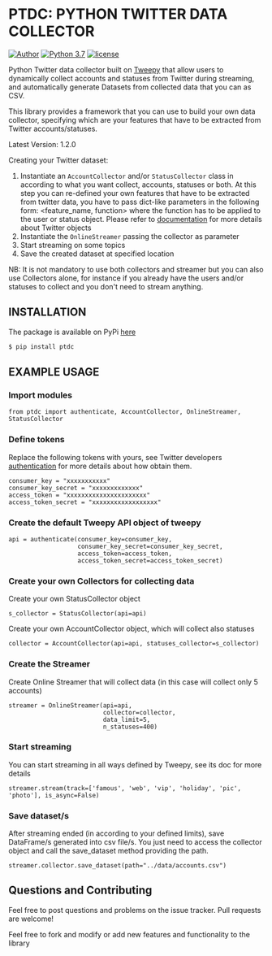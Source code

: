 # PTDC: PYTHON TWITTER DATA COLLECTOR


[![Author](http://img.shields.io/badge/author-lampajr-blue.svg?style=flat-square)]()
[![Python 3.7](https://img.shields.io/badge/python-3.7-blue.svg)](https://www.python.org/downloads/release/python-370/)
[![license](https://img.shields.io/github/license/mashape/apistatus.svg?style=flat-square)]()

Python Twitter data collector built on [Tweepy](https://github.com/tweepy/tweepy) that allow users to dynamically 
collect accounts and statuses from Twitter during streaming, and automatically generate Datasets from collected data
that you can as CSV.

This library provides a framework that you can use to build your own data collector, specifying which are your features
that have to be extracted from Twitter accounts/statuses.

Latest Version: 1.2.0

Creating your Twitter dataset:
1. Instantiate an `AccountCollector` and/or `StatusCollector` class in according to what you want collect, accounts, 
statuses or both.
At this step you can re-defined your own features that have to be extracted from twitter data, you have to pass dict-like parameters
in the following form: <feature_name, function> where the function has to be applied to the user or status object.
Please refer to [documentation](https://developer.twitter.com/en/docs/tweets/data-dictionary/overview/user-object.html) for more details about Twitter objects
2. Instantiate the `OnlineStreamer` passing the collector as parameter 
3. Start streaming on some topics
4. Save the created dataset at specified location

NB: It is not mandatory to use both collectors and streamer but you can also use Collectors alone, for instance if you 
already have the users and/or statuses to collect and you don't need to stream anything.

## INSTALLATION

The package is available on PyPi [here](https://pypi.org/project/ptdc/)

```bash
$ pip install ptdc
```

## EXAMPLE USAGE
### Import modules
    from ptdc import authenticate, AccountCollector, OnlineStreamer, StatusCollector
   
### Define tokens
Replace the following tokens with yours, see Twitter developers [authentication](https://developer.twitter.com/en/docs/basics/authentication/guides/access-tokens.html) for more details about how obtain them.
    
    consumer_key = "xxxxxxxxxxx"
    consumer_key_secret = "xxxxxxxxxxxxx"
    access_token = "xxxxxxxxxxxxxxxxxxxxxx"
    access_token_secret = "xxxxxxxxxxxxxxxxxx"
    
### Create the default Tweepy API object of tweepy
    api = authenticate(consumer_key=consumer_key,
                       consumer_key_secret=consumer_key_secret,
                       access_token=access_token,
                       access_token_secret=access_token_secret)
                       
### Create your own Collectors for collecting data
Create your own StatusCollector object
    
    s_collector = StatusCollector(api=api)
    
Create your own AccountCollector object, which will collect also statuses 

    collector = AccountCollector(api=api, statuses_collector=s_collector)

### Create the Streamer
Create Online Streamer that will collect data (in this case will collect only 5 accounts)
    
    streamer = OnlineStreamer(api=api,
                              collector=collector,
                              data_limit=5,
                              n_statuses=400)

### Start streaming
You can start streaming in all ways defined by Tweepy, see its doc for more details
 
    streamer.stream(track=['famous', 'web', 'vip', 'holiday', 'pic', 'photo'], is_async=False)

### Save dataset/s
After streaming ended (in according to your defined limits), save DataFrame/s generated into csv file/s.
You just need to access the collector object and call the save_dataset method providing the path.

    streamer.collector.save_dataset(path="../data/accounts.csv")
    
## Questions and Contributing

Feel free to post questions and problems on the issue tracker. Pull requests are welcome!

Feel free to fork and modify or add new features and functionality to the library
